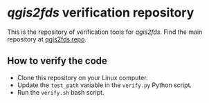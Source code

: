 # *qgis2fds* verification repository

This is the repository of verification tools for *qgis2fds*. Find the main repository at [qgis2fds repo](https://github.com/firetools/qgis2fds).

## How to verify the code

 * Clone this repository on your Linux computer.
 * Update the `test_path` variable in the `verify.py` Python script.
 * Run the `verify.sh` bash script.
